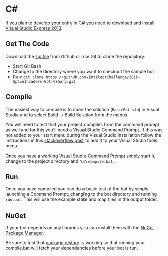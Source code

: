 # C&#35;
If you plan to develop your entry in C&#35; you need to download and install [Visual Studio Express 2013](http://www.microsoft.com/en-us/download/details.aspx?id=44914).

## Get The Code
Download the [zip file](https://github.com/EntelectChallenge/2015-SpaceInvaders-Bot-CSharp/archive/master.zip) from Github or use Git to clone the repository:
* Start Git Bash
* Change to the directory where you want to checkout the sample bot
* Run: `git clone https://github.com/EntelectChallenge/2015-SpaceInvaders-Bot-CSharp.git`

## Compile
The easiest way to compile is to open the solution (`BasicBot.sln`) in Visual Studio and to select Build -> Build Solution from the menus.

You will need to test that your project compiles from the command prompt as well and for this you'll need a Visual Studio Command Prompt. If this was not added to your start menu during the Visual Studio installation follow the instructions in this [stackoverflow post](http://stackoverflow.com/questions/21476588/where-is-developer-command-prompt-for-vs2013) to add it to your Visual Studio tools menu.

Once you have a working Visual Studio Command Prompt simply start it, change to the project directory and run `compile.bat`.

## Run
Once you have compiled you can do a basic test of the bot by simply launching a Command Prompt, changing to the bot directory and running `run.bat`. This will use the example state and map files in the output folder.

## NuGet
If your bot depends on any libraries you can install them with the [NuGet Package Manager](https://docs.nuget.org/consume/installing-nuget).

Be sure to test that [package restore](https://docs.nuget.org/consume/package-restore) is working so that running your compile.bat will fetch your dependencies before your bot is run.